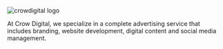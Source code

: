 ![crowdigital logo](https://www.crowdigital.cz/images/admin/logo-simple.svg)

At Crow Digital, we specialize in a complete advertising service that includes branding, website development, digital content and social media management.
